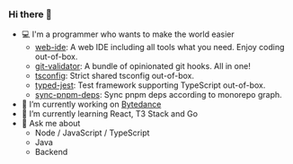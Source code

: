 ### Hi there 👋

- 💻 I'm a programmer who wants to make the world easier
   - [web-ide](https://github.com/zanminkian/web-ide): A web IDE including all tools what you need. Enjoy coding out-of-box.
   - [git-validator](https://github.com/zanminkian/git-validator): A bundle of opinionated git hooks. All in one!
   - [tsconfig](https://github.com/zanminkian/tsconfig): Strict shared tsconfig out-of-box.
   - [typed-jest](https://github.com/zanminkian/typed-jest): Test framework supporting TypeScript out-of-box.
   - [sync-pnpm-deps](https://github.com/zanminkian/sync-pnpm-deps): Sync pnpm deps according to monorepo graph.
- 🔭 I’m currently working on [Bytedance](https://github.com/bytedance)
- 🌱 I’m currently learning React, T3 Stack and Go
- 💬 Ask me about
   - Node / JavaScript / TypeScript
   - Java
   - Backend
